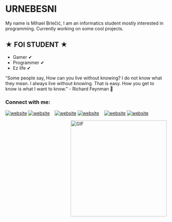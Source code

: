 # URNEBESNI 

My name is Mihael Brlečić, I am an informatics student mostly interested in programming. Currently working on some cool projects.

## ★ FOI STUDENT ★
- Gamer ✔
- Programmer ✔
- Ez life ✔

“Some people say, How can you live without knowing? I do not know what they mean. I always live without knowing. That is easy. How you get to know is what I want to know.” - Richard Feynman 🤷

### Connect with me:

[![website](https://user-images.githubusercontent.com/47198717/167015318-a9e71f9b-467f-4e60-84bf-2fe5f4c26132.svg)](https://twitter.com/urnebini#gh-light-mode-only)
[![website](https://user-images.githubusercontent.com/47198717/167015314-6be9ac00-83db-4290-b376-296f288db620.svg)](https://twitter.com/urnebini#gh-dark-mode-only)
&nbsp;&nbsp;
[![website](https://user-images.githubusercontent.com/47198717/167015145-873d434c-0d5e-4a47-ab43-f71f0aca4f6b.svg)](https://www.linkedin.com/in/mihael-brle%C4%8Di%C4%87-8547981b9#gh-light-mode-only)
[![website](https://user-images.githubusercontent.com/47198717/167015134-e193494b-1d4a-4b27-a639-9de8abe77314.svg)](https://www.linkedin.com/in/mihael-brle%C4%8Di%C4%87-8547981b9/#gh-dark-mode-only)
&nbsp;&nbsp;
[![website](https://user-images.githubusercontent.com/47198717/167015000-cc213795-258a-474c-967f-467fbb6562bc.svg)](https://www.instagram.com/mihael_brlecic#gh-light-mode-only)
[![website](https://user-images.githubusercontent.com/47198717/167014973-61755cac-0bae-48f0-890e-665ebd9a3615.svg)](https://www.instagram.com/mihael_brlecic#gh-dark-mode-only)

<img align="right" alt="GIF" src="https://user-images.githubusercontent.com/47198717/167301263-24a58c0c-27aa-4607-b196-b3c35dc9140e.gif" width="300" height="300" />



